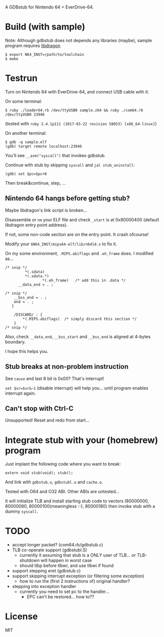 A GDBstub for Nintendo 64 + EverDrive-64.

# Build (with sample)

Note: Although gdbstub does not depends any libraries (maybe), sample program requires [libdragon](https://github.com/DragonMinded/libdragon)

```
$ export N64_INST=/path/to/toolchain
$ make
```

# Testrun

Turn on Nintendo 64 with EverDrive-64, and connect USB cable with it.

On some terminal:

```
$ ruby ./loader64.rb /dev/ttyUSB0 sample.z64 && ruby ./com64.rb /dev/ttyUSB0 23946
```

(tested with `ruby 2.4.1p111 (2017-03-22 revision 58053) [x86_64-linux]`)

On another terminal:

```
$ gdb -q sample.elf
(gdb) target remote localhost:23946
```

You'll see `__asm("syscall")` that invokes gdbstub.

Continue with stub by skipping `syscall` and `jal stub_uninstall`:

```
(gdb) set $pc=$pc+8
```

Then break&continue, step, ...

## Nintendo 64 hangs before getting stub?

Maybe libdragon's link script is broken...

Disassemble or `nm` your ELF file and check `_start` is at 0x80000400 (default libdragon entry point address).

If not, some non-code section are on the entry point. It crash ofcourse!

Modify your `$N64_INST/mips64-elf/lib/n64ld.x` to fix it.

On my some environment, `.MIPS.abiflags` and `.eh_frame` does. I modified as...

```
/* snip */
         *(.sdata)
         *(.sdata.*)
				 *(.eh_frame)   /* add this in .data */
      __data_end = . ;

/* snip */
	__bss_end = . ;
	end = . ;
   }

	/DISCARD/ : {
		*(.MIPS.abiflags)  /* simply discard this section */
	}
/* snip */
```

Also, check `__data_end`, `__bss_start` and `__bss_end` is aligned at 4-bytes boundary.

I hope this helps you.

## Stub breaks at non-problem instruction

See `cause` and last 8 bit is 0x00? That's interrupt!

`set $sr=$sr&~1` (disable interrupt) will help you... until program enables interrupt again.

## Can't stop with Ctrl-C

Unsupported! Reset and redo from start...

# Integrate stub with your (homebrew) program

Just implant the following code where you want to break:

```
extern void stub(void); stub();
```

And link with `gdbstub.o`, `gdbstubl.o` and `cache.o`.

Tested with O64 and O32 ABI. Other ABIs are untested...

It will initialize TLB and install starting stub code to vectors (80000000, 80000080, 80000100(meaningless :-), 80000180) then invoke stub with a dummy `syscall`.

# TODO

* accept longer packet? (com64.rb/gdbstub.c)
* TLB co-operate support (gdbstubl.S)
  * currently it assuming that stub is a ONLY user of TLB... or TLB-shutdown will happen in worst case
  * should tlbp before tlbwr, and use tlbwi if found
* support stepping eret (gdbstub.c)
* support skipping interrupt exception (or filtering some exception)
  * how to run the (first 2 instructions of) original handler?
* stepping into exception handler
  * currently you need to set pc to the handler...
	* EPC can't be restored... how to??

# License

MIT
